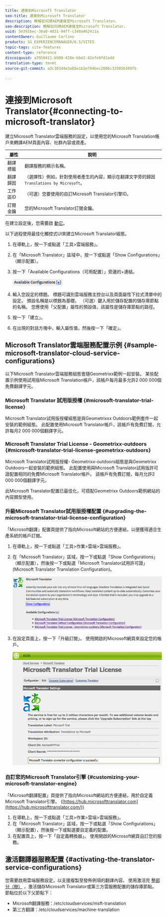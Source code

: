 ```yaml
---
title: 連接到Microsoft Translator
seo-title: 連接到Microsoft Translator
description: 瞭解如何將AEM連接至Microsoft Translator。
seo-description: 瞭解如何將AEM連接至Microsoft Translator。
uuid: 5e3916ec-36a0-4d31-94ff-c340a462411a
contentOwner: Guillaume Carlino
products: SG_EXPERIENCEMANAGER/6.5/SITES
topic-tags: site-features
content-type: reference
discoiquuid: a7958411-b509-428e-bbe2-42efe8fd1add
translation-type: tm+mt
source-git-commit: a3c303d4e3a85e1b2e794bec2006c335056309fb

---
```



# 連接到Microsoft Translator{#connecting-to-microsoft-translator}

建立Microsoft Translator雲端服務的設定，以使用您的Microsoft Translation帳戶來轉譯AEM頁面內容、社群內容或資產。

| 屬性 | 說明 |
|---|---|
| 翻譯標籤 | 翻譯服務的顯示名稱。 |
| 翻譯歸因 | （選擇性）例如，針對使用者產生的內容，顯示在翻譯文字旁的歸因 `Translations by Microsoft`。 |
| 工作區ID | （可選）您要使用的自訂Microsoft Translator引擎ID。 |
| 訂閱金鑰 | 您的Microsoft Translator訂閱金鑰。 |

在建立設定後，您需要啟 [動它](/help/sites-administering/tc-msconf.md#activating-the-translator-service-configurations)。

以下過程使用最佳化觸控式UI來建立Microsoft Translator組態。

1. 在導軌上，按一下或點選「工具>雲端服務」。
1. 在「Microsoft Translator」區域中，按一下或點選「Show Configurations」（顯示配置）。
1. 按一下「Available Configurations（可用配置）」旁邊的+連結。

   ![chlimage_1-382](assets/chlimage_1-382.png)

1. 輸入您設定的標題。 標題可識別雲端服務主控台以及頁面屬性下拉式清單中的設定。 預設名稱是以標題為基礎。 （可選）鍵入用於儲存配置的儲存庫節點的名稱。 您應使用「父配置」屬性的預設值，該屬性是儲存庫節點的路徑。
1. 按一下「建立」。
1. 在出現的對話方塊中，輸入屬性值，然後按一下「確定」。

## Microsoft Translator雲端服務配置示例 {#sample-microsoft-translator-cloud-service-configurations}

以下Microsoft Translator雲端服務組態會隨Geometrixx範例一起安裝。 某些配置示例使用試用版Microsoft Translation帳戶，該帳戶每月最多允許2 000 000個免費翻譯字元。

### Microsoft Translator 試用版授權 {#microsoft-translator-trial-license}

Microsoft Translator試用版授權組態是與Geometrixxx Outdoors範例套件一起安裝的範例組態。 此配置使用Microsoft Translator帳戶，該帳戶有免費訂閱，允許每月2 000 000個翻譯字元。

### Microsoft Translator Trial License - Geometrixx-outdoors {#microsoft-translator-trial-license-geometrixx-outdoors}

Microsoft Translator試用版授權- Geometrixx-outdoors組態是與Geometrixx Outdoors一起安裝的範例組態。 此配置使用與Microsoft Translator試用版許可證配置相同的免費Microsoft Translator帳戶。 該帳戶有免費訂閱，每月允許2 000 000個翻譯字元。

此Microsoft Translator配置已最佳化，可搭配Geometrixx Outdoors範例網站的內容類型使用。

### 升級Microsoft Translator試用版授權配置 {#upgrading-the-microsoft-translator-trial-license-configuration}

「Microsoft翻譯」配置頁提供了指向Microsoft網站的方便連結，以便獲得適合生產系統的帳戶訂閱。

1. 在導軌上，按一下或點選「工具>作業>雲端>雲端服務」。
1. 在「Microsoft Translator」區域，按一下或點選「Show Configurations」（顯示配置），然後按一下或點選「Microsoft Translator試用許可證」(Microsoft Translator Translation Configuration)。

   ![chlimage_1-383](assets/chlimage_1-383.png)

1. 在設定頁面上，按一下「升級訂閱」。 使用開啟的Microsoft網頁來設定您的帳戶。

   ![chlimage_1-384](assets/chlimage_1-384.png)

### 自訂您的Microsoft Translator引擎 {#customizing-your-microsoft-translator-engine}

「Microsoft翻譯配置」頁提供了指向Microsoft網站的方便連結，用於自定義Microsoft Translator引擎。 ([https://hub.microsofttranslator.com](https://hub.microsofttranslator.com/))

1. 在導軌上，按一下或點選「工具>作業>雲端>雲端服務」。
1. 在「Microsoft Translator」區域，按一下或點選「Show Configurations」（顯示配置），然後按一下或點選要自定義的配置。
1. 在配置頁上，按一下「自定義轉換器」。 使用開啟的Microsoft網頁自訂您的服務。

## 激活翻譯器服務配置 {#activating-the-translator-service-configurations}

您需要啟用雲端服務設定，以支援複製至發佈例項的翻譯內容。 使用激活完 [整部分（樹）](/help/sites-authoring/publishing-pages.md#publishing-and-unpublishing-a-tree) ，激活儲存Microsoft Translator或第三方雲服務配置的儲存庫節點。 節點位於以下父節點下：

* Microsoft翻譯服務：/etc/cloudservices/msft-translation
* 第三方翻譯：/etc/cloudservices/machine-translation

